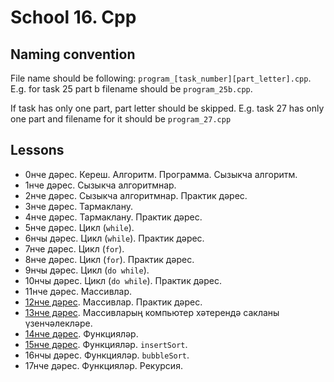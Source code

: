 # School 16. Cpp

## Naming convention
File name should be following: `program_[task_number][part_letter].cpp`.
E.g. for task 25 part b filename should be `program_25b.cpp`.

If task has only one part, part letter should be skipped.
E.g. task 27 has only one part and filename for it should be `program_27.cpp`

## Lessons
- 0нче дәрес. Кереш. Алгоритм. Программа. Сызыкча алгоритм.
- 1нче дәрес. Сызыкча алгоритмнар.
- 2нче дәрес. Сызыкча алгоритмнар. Практик дәрес.
- 3нче дәрес. Тармаклану.
- 4нче дәрес. Тармаклану. Практик дәрес.
- 5нче дәрес. Цикл (`while`).
- 6нчы дәрес. Цикл (`while`). Практик дәрес.
- 7нче дәрес. Цикл (`for`). 
- 8нче дәрес. Цикл (`for`). Практик дәрес.
- 9нчы дәрес. Цикл (`do while`).
- 10нчы дәрес. Цикл (`do while`). Практик дәрес.
- 11нче дәрес. Массивлар.
- [12нче дәрес](/Lesson-12.md). Массивлар. Практик дәрес.
- [13нче дәрес](/Lesson-13.md). Массивларың компьютер хәтерендә сакланы үзенчәлекләре.
- [14нче дәрес](/Lesson-14.md). Функцияләр.
- [15нче дәрес](/Lesson-15.md). Функцияләр. `insertSort`.
- 16нчы дәрес. Функцияләр. `bubbleSort`.
- 17нче дәрес. Функцияләр. Рекурсия.